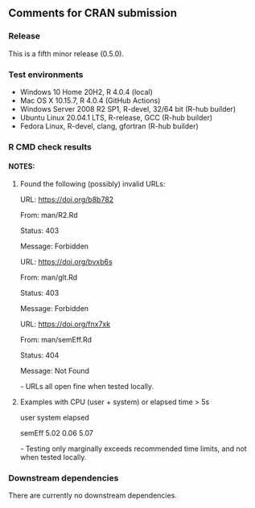 ## Comments for CRAN submission

### Release

This is a fifth minor release (0.5.0).

### Test environments

-   Windows 10 Home 20H2, R 4.0.4 (local)
-   Mac OS X 10.15.7, R 4.0.4 (GitHub Actions)
-   Windows Server 2008 R2 SP1, R-devel, 32/64 bit (R-hub builder)
-   Ubuntu Linux 20.04.1 LTS, R-release, GCC (R-hub builder)
-   Fedora Linux, R-devel, clang, gfortran (R-hub builder)

### R CMD check results

#### NOTES:

1.  Found the following (possibly) invalid URLs:

    URL: <https://doi.org/b8b782>

    From: man/R2.Rd

    Status: 403

    Message: Forbidden

    URL: <https://doi.org/bvxb6s>

    From: man/glt.Rd

    Status: 403

    Message: Forbidden

    URL: <https://doi.org/fnx7xk>

    From: man/semEff.Rd

    Status: 404

    Message: Not Found

    \- URLs all open fine when tested locally.

2.  Examples with CPU (user + system) or elapsed time \> 5s

    user system elapsed

    semEff 5.02 0.06 5.07

    \- Testing only marginally exceeds recommended time limits, and not when tested locally.

### Downstream dependencies

There are currently no downstream dependencies.
